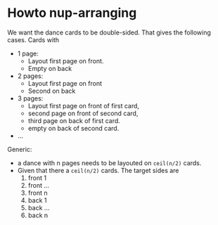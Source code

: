 # Howto nup-arranging

We want the dance cards to be double-sided. That gives the following cases.
Cards with 
 - 1 page: 
   - Layout first page on front. 
   - Empty on back
 - 2 pages: 
   - Layout first page on front 
   - Second on back
 - 3 pages: 
   - Layout first page on front of first card, 
   - second page on front of second card, 
   - third page on back of first card. 
   - empty on back of second card.
 - ...

Generic: 
 - a dance with n pages needs to be layouted on `ceil(n/2)` cards.
 - Given that there a `ceil(n/2)` cards. The target sides are 
   1. front 1
   2. front ...
   3. front n
   4. back 1
   5. back ...
   6. back n